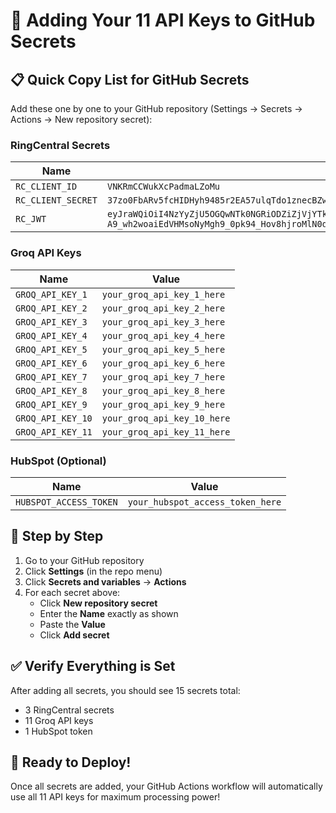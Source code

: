 # 🔐 Adding Your 11 API Keys to GitHub Secrets

## 📋 Quick Copy List for GitHub Secrets

Add these one by one to your GitHub repository (Settings → Secrets → Actions → New repository secret):

### RingCentral Secrets
| Name | Value |
|------|-------|
| `RC_CLIENT_ID` | `VNKRmCCWukXcPadmaLZoMu` |
| `RC_CLIENT_SECRET` | `37zo0FbARv5fcHIDHyh9485r2EA57ulqTdo1znecBZwQ` |
| `RC_JWT` | `eyJraWQiOiI4NzYyZjU5OGQwNTk0NGRiODZiZjVjYTk3ODA0NzYwOCIsInR5cCI6IkpXVCIsImFsZyI6IlJTMjU2In0.eyJhdWQiOiJodHRwczovL3BsYXRmb3JtLnJpbmdjZW50cmFsLmNvbS9yZXN0YXBpL29hdXRoL3Rva2VuIiwic3ViIjoiNjMzMjQ0MDQwMDgiLCJpc3MiOiJodHRwczovL3BsYXRmb3JtLnJpbmdjZW50cmFsLmNvbSIsImV4cCI6Mzg5NTE2Nzk4NCwiaWF0IjoxNzQ3Njg0MzM3LCJqdGkiOiJCbG1KZ1JVblNCU0Fld2NMNDhvdEZRIn0.Cx2UAGelOzaQkwcqt3c1Ijo_-5gDjO_i7cJfPEc6fJGRUxMwkhYwQGOG7-A9_wh2woaiEdVHMsoNyMgh9_0pk94_Hov8hjroMlN0d685bOYMciEsynWLvFZG74JHlyLj8a4uTmlk_EwVX3Eos8_mQNr4uc8sZhGzhLkGyBqwjBQsWdRY0niemFWvtep8qPvjp2KkEwEonH7vOFdodUB__7D-6YR6tn5OV_kjV2EzH8yBSGzF8y75acf9HcfRIMoTe7z2fF8XtYqdX0sn9c-b16yFc05atYrW5CEuctctGZMzR4AvizSZbDSg0OZn9IpL3Um0S8ALc00DTCaB9NfA6A` |

### Groq API Keys
| Name | Value |
|------|-------|
| `GROQ_API_KEY_1` | `your_groq_api_key_1_here` |
| `GROQ_API_KEY_2` | `your_groq_api_key_2_here` |
| `GROQ_API_KEY_3` | `your_groq_api_key_3_here` |
| `GROQ_API_KEY_4` | `your_groq_api_key_4_here` |
| `GROQ_API_KEY_5` | `your_groq_api_key_5_here` |
| `GROQ_API_KEY_6` | `your_groq_api_key_6_here` |
| `GROQ_API_KEY_7` | `your_groq_api_key_7_here` |
| `GROQ_API_KEY_8` | `your_groq_api_key_8_here` |
| `GROQ_API_KEY_9` | `your_groq_api_key_9_here` |
| `GROQ_API_KEY_10` | `your_groq_api_key_10_here` |
| `GROQ_API_KEY_11` | `your_groq_api_key_11_here` |

### HubSpot (Optional)
| Name | Value |
|------|-------|
| `HUBSPOT_ACCESS_TOKEN` | `your_hubspot_access_token_here` |

## 🚀 Step by Step

1. Go to your GitHub repository
2. Click **Settings** (in the repo menu)
3. Click **Secrets and variables** → **Actions**
4. For each secret above:
   - Click **New repository secret**
   - Enter the **Name** exactly as shown
   - Paste the **Value**
   - Click **Add secret**

## ✅ Verify Everything is Set

After adding all secrets, you should see 15 secrets total:
- 3 RingCentral secrets
- 11 Groq API keys  
- 1 HubSpot token

## 🎯 Ready to Deploy!

Once all secrets are added, your GitHub Actions workflow will automatically use all 11 API keys for maximum processing power!
